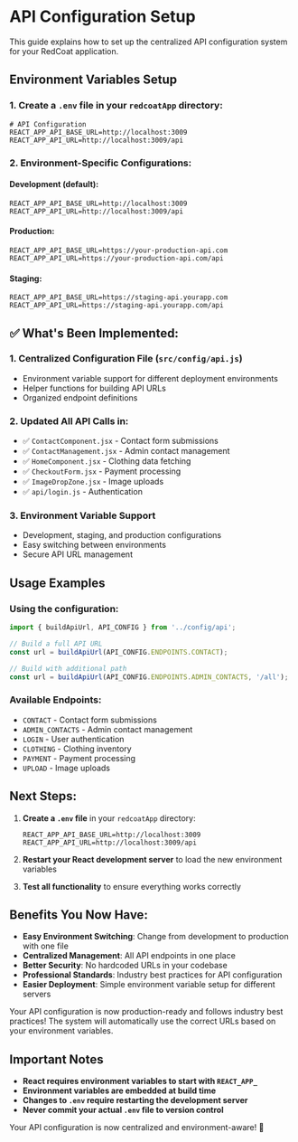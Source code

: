 # API Configuration Setup

This guide explains how to set up the centralized API configuration system for your RedCoat application.

## Environment Variables Setup

### 1. Create a `.env` file in your `redcoatApp` directory:

```env
# API Configuration
REACT_APP_API_BASE_URL=http://localhost:3009
REACT_APP_API_URL=http://localhost:3009/api
```

### 2. Environment-Specific Configurations:

#### Development (default):
```env
REACT_APP_API_BASE_URL=http://localhost:3009
REACT_APP_API_URL=http://localhost:3009/api
```

#### Production:
```env
REACT_APP_API_BASE_URL=https://your-production-api.com
REACT_APP_API_URL=https://your-production-api.com/api
```

#### Staging:
```env
REACT_APP_API_BASE_URL=https://staging-api.yourapp.com
REACT_APP_API_URL=https://staging-api.yourapp.com/api
```

## ✅ **What's Been Implemented:**

### 1. **Centralized Configuration File** (`src/config/api.js`)
- Environment variable support for different deployment environments
- Helper functions for building API URLs
- Organized endpoint definitions

### 2. **Updated All API Calls** in:
- ✅ `ContactComponent.jsx` - Contact form submissions
- ✅ `ContactManagement.jsx` - Admin contact management
- ✅ `HomeComponent.jsx` - Clothing data fetching
- ✅ `CheckoutForm.jsx` - Payment processing
- ✅ `ImageDropZone.jsx` - Image uploads
- ✅ `api/login.js` - Authentication

### 3. **Environment Variable Support**
- Development, staging, and production configurations
- Easy switching between environments
- Secure API URL management

## Usage Examples

### Using the configuration:
```javascript
import { buildApiUrl, API_CONFIG } from '../config/api';

// Build a full API URL
const url = buildApiUrl(API_CONFIG.ENDPOINTS.CONTACT);

// Build with additional path
const url = buildApiUrl(API_CONFIG.ENDPOINTS.ADMIN_CONTACTS, '/all');
```

### Available Endpoints:
- `CONTACT` - Contact form submissions
- `ADMIN_CONTACTS` - Admin contact management
- `LOGIN` - User authentication
- `CLOTHING` - Clothing inventory
- `PAYMENT` - Payment processing
- `UPLOAD` - Image uploads

##  **Next Steps:**

1. **Create a `.env` file** in your `redcoatApp` directory:
   ```env
   REACT_APP_API_BASE_URL=http://localhost:3009
   REACT_APP_API_URL=http://localhost:3009/api
   ```

2. **Restart your React development server** to load the new environment variables

3. **Test all functionality** to ensure everything works correctly

##  **Benefits You Now Have:**

- **Easy Environment Switching**: Change from development to production with one file
- **Centralized Management**: All API endpoints in one place
- **Better Security**: No hardcoded URLs in your codebase
- **Professional Standards**: Industry best practices for API configuration
- **Easier Deployment**: Simple environment variable setup for different servers

Your API configuration is now production-ready and follows industry best practices! The system will automatically use the correct URLs based on your environment variables.

## Important Notes

- **React requires environment variables to start with `REACT_APP_`**
- **Environment variables are embedded at build time**
- **Changes to `.env` require restarting the development server**
- **Never commit your actual `.env` file to version control**

Your API configuration is now centralized and environment-aware! 🎉 